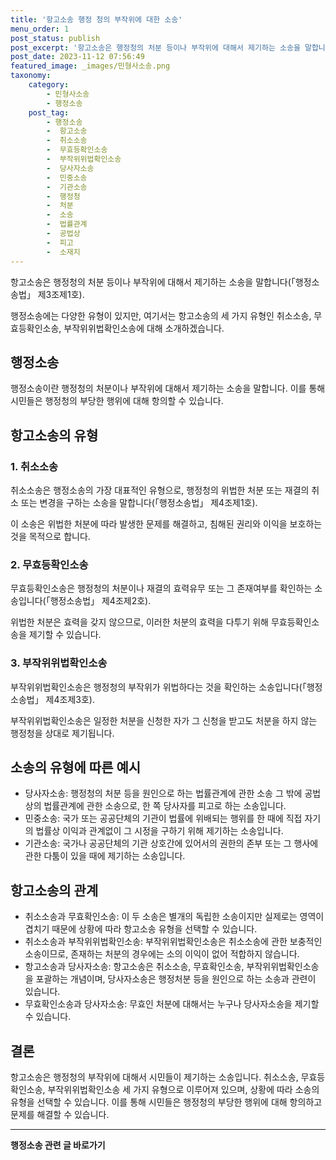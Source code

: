 ```yaml
---
title: '항고소송 행정 청의 부작위에 대한 소송'
menu_order: 1
post_status: publish
post_excerpt: '항고소송은 행정청의 처분 등이나 부작위에 대해서 제기하는 소송을 말합니다  행정소송법  제3조제1호 .'
post_date: 2023-11-12 07:56:49
featured_image: _images/민형사소송.png
taxonomy:
    category:
        - 민형사소송
        - 행정소송
    post_tag:
        - 행정소송
        -  항고소송
        -  취소소송
        -  무효등확인소송
        -  부작위위법확인소송
        -  당사자소송
        -  민중소송
        -  기관소송
        -  행정청
        -  처분
        -  소송
        -  법률관계
        -  공법상
        -  피고
        -  소재지
---
```




항고소송은 행정청의 처분 등이나 부작위에 대해서 제기하는 소송을 말합니다(「행정소송법」 제3조제1호).

행정소송에는 다양한 유형이 있지만, 여기서는 항고소송의 세 가지 유형인 취소소송, 무효등확인소송, 부작위위법확인소송에 대해 소개하겠습니다. 

## 행정소송

행정소송이란 행정청의 처분이나 부작위에 대해서 제기하는 소송을 말합니다. 이를 통해 시민들은 행정청의 부당한 행위에 대해 항의할 수 있습니다.

## 항고소송의 유형

### 1. 취소소송

취소소송은 행정소송의 가장 대표적인 유형으로, 행정청의 위법한 처분 또는 재결의 취소 또는 변경을 구하는 소송을 말합니다(「행정소송법」 제4조제1호).

이 소송은 위법한 처분에 따라 발생한 문제를 해결하고, 침해된 권리와 이익을 보호하는 것을 목적으로 합니다.

### 2. 무효등확인소송

무효등확인소송은 행정청의 처분이나 재결의 효력유무 또는 그 존재여부를 확인하는 소송입니다(「행정소송법」 제4조제2호).

위법한 처분은 효력을 갖지 않으므로, 이러한 처분의 효력을 다투기 위해 무효등확인소송을 제기할 수 있습니다.

### 3. 부작위위법확인소송

부작위위법확인소송은 행정청의 부작위가 위법하다는 것을 확인하는 소송입니다(「행정소송법」 제4조제3호).

부작위위법확인소송은 일정한 처분을 신청한 자가 그 신청을 받고도 처분을 하지 않는 행정청을 상대로 제기됩니다.

## 소송의 유형에 따른 예시

- 당사자소송: 행정청의 처분 등을 원인으로 하는 법률관계에 관한 소송 그 밖에 공법상의 법률관계에 관한 소송으로, 한 쪽 당사자를 피고로 하는 소송입니다.
- 민중소송: 국가 또는 공공단체의 기관이 법률에 위배되는 행위를 한 때에 직접 자기의 법률상 이익과 관계없이 그 시정을 구하기 위해 제기하는 소송입니다.
- 기관소송: 국가나 공공단체의 기관 상호간에 있어서의 권한의 존부 또는 그 행사에 관한 다툼이 있을 때에 제기하는 소송입니다.

## 항고소송의 관계

- 취소소송과 무효확인소송: 이 두 소송은 별개의 독립한 소송이지만 실제로는 영역이 겹치기 때문에 상황에 따라 항고소송 유형을 선택할 수 있습니다.
- 취소소송과 부작위위법확인소송: 부작위위법확인소송은 취소소송에 관한 보충적인 소송이므로, 존재하는 처분의 경우에는 소의 이익이 없어 적합하지 않습니다.
- 항고소송과 당사자소송: 항고소송은 취소소송, 무효확인소송, 부작위위법확인소송을 포괄하는 개념이며, 당사자소송은 행정처분 등을 원인으로 하는 소송과 관련이 있습니다.
- 무효확인소송과 당사자소송: 무효인 처분에 대해서는 누구나 당사자소송을 제기할 수 있습니다.

## 결론

항고소송은 행정청의 부작위에 대해서 시민들이 제기하는 소송입니다. 취소소송, 무효등확인소송, 부작위위법확인소송 세 가지 유형으로 이루어져 있으며, 상황에 따라 소송의 유형을 선택할 수 있습니다. 이를 통해 시민들은 행정청의 부당한 행위에 대해 항의하고 문제를 해결할 수 있습니다.


<!-- wp:separator -->
<hr class="wp-block-separator has-alpha-channel-opacity"/>
<!-- /wp:separator -->

<!-- wp:group {"backgroundColor":"base","layout":{"type":"constrained"}} -->
<div class="wp-block-group has-base-background-color has-background"><!-- wp:paragraph {"align":"center","fontSize":"medium"} -->
<p class="has-text-align-center has-large-font-size"><strong>행정소송 관련 글 바로가기</strong></p>
<!-- /wp:paragraph -->


<!-- wp:latest-posts
{"categories":[{"id":15714,"count":19,"description":"","link":"https://uknowlaw.com/category/%ed%96%89%ec%a0%95%ec%86%8c%ec%86%a1/","name":"행정소송","slug":"행정소송","taxonomy":"category","parent":0,"meta":[],"_links":{"self":[{"href":"https://uknowlaw.com/wp-json/wp/v2/categories/15714"}],"collection":[{"href":"https://uknowlaw.com/wp-json/wp/v2/categories"}],"about":[{"href":"https://uknowlaw.com/wp-json/wp/v2/taxonomies/category"}],"wp:post_type":[{"href":"https://uknowlaw.com/wp-json/wp/v2/posts?categories=15714"}],"curies":[{"name":"wp","href":"https://api.w.org/{rel}","templated":true}]}}],"postsToShow":100,"excerptLength":28,"postLayout":"grid","columns":2,"featuredImageAlign":"left","featuredImageSizeSlug":"large","fontSize":"small"} /--></div>
<!-- /wp:group -->